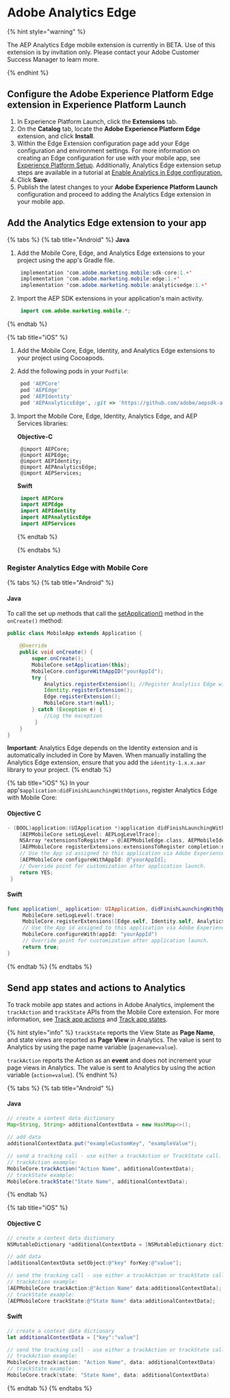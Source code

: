 # Adobe Analytics Edge

{% hint style="warning" %}

The AEP Analytics Edge mobile extension is currently in BETA. Use of this extension is by invitation only. Please contact your Adobe Customer Success Manager to learn more.

{% endhint %}

## **Configure the Adobe Experience Platform Edge extension in** Experience Platform **Launch**

1. In Experience Platform Launch, click the **Extensions** tab.
2. On the **Catalog** tab, locate the **Adobe Experience Platform Edge** extension, and click **Install**.
3. Within the Edge Extension configuration page add your Edge configuration and environment settings. For more information on creating an Edge configuration for use with your mobile app, see [Experience Platform Setup](../../beta/experience-platform-extension/experience-platform-setup). Additionally, Analytics Edge extension setup steps are available in a tutorial at [Enable Analytics in Edge configuration.](../../beta/experience-platform-extension/tutorials/tutorial-5-analytics-edge-extension#enable-analytics-in-edge-configuration)
4. Click **Save**.
5. Publish the latest changes to your **Adobe Experience Platform Launch** configuration and proceed to adding the Analytics Edge extension in your mobile app.

## Add the Analytics Edge extension to your app

{% tabs %}
{% tab title="Android" %}
**Java**

1. Add the Mobile Core, Edge, and Analytics Edge extensions to your project using the app's Gradle file.

   ```java
    implementation 'com.adobe.marketing.mobile:sdk-core:1.+'
    implementation 'com.adobe.marketing.mobile:edge:1.+'
    implementation 'com.adobe.marketing.mobile:analyticsedge:1.+'
   ```

2. Import the AEP SDK extensions in your application's main activity.

   ```java
    import com.adobe.marketing.mobile.*;
   ```
{% endtab %}

{% tab title="iOS" %}
1. Add the Mobile Core, Edge, Identity, and Analytics Edge extensions to your project using Cocoapods.

2. Add the following pods in your `Podfile`:

   ```ruby
    pod 'AEPCore'
    pod 'AEPEdge'
    pod 'AEPIdentity'
    pod 'AEPAnalyticsEdge', :git => 'https://github.com/adobe/aepsdk-analyticsedge-ios', :branch => 'main' 
   ```

3. Import the Mobile Core, Edge, Identity, Analytics Edge, and AEP Services libraries:

   **Objective-C**

   ```text
    @import AEPCore;
    @import AEPEdge;
    @import AEPIdentity;
    @import AEPAnalyticsEdge;
    @import AEPServices;
   ```

   **Swift**

   ```swift
    import AEPCore
    import AEPEdge
    import AEPIdentity
    import AEPAnalyticsEdge
    import AEPServices
   ```
   {% endtab %}

   {% endtabs %}

### Register Analytics Edge with Mobile Core

{% tabs %}
{% tab title="Android" %}
#### Java

To call the set up methods that call the [setApplication\(\)](https://aep-sdks.gitbook.io/docs/using-mobile-extensions/mobile-core/mobile-core-api-reference#setapplication) method in the `onCreate()` method:

```java
public class MobileApp extends Application {

    @Override
    public void onCreate() {
        super.onCreate();
        MobileCore.setApplication(this);
        MobileCore.configureWithAppID("yourAppId");
        try {
            Analytics.registerExtension(); //Register Analytics Edge with Mobile Core
            Identity.registerExtension();
            Edge.registerExtension();
            MobileCore.start(null);
        } catch (Exception e) {
            //Log the exception
         }
    }
}
```

**Important**: Analytics Edge depends on the Identity extension and is automatically included in Core by Maven. When manually installing the Analytics Edge extension, ensure that you add the `identity-1.x.x.aar` library to your project.
{% endtab %}

{% tab title="iOS" %}
In your app's`application:didFinishLaunchingWithOptions`, register Analytics Edge with Mobile Core:

#### Objective C

```objectivec
- (BOOL)application:(UIApplication *)application didFinishLaunchingWithOptions:(NSDictionary *)launchOptions {
    [AEPMobileCore setLogLevel: AEPLogLevelTrace];
    NSArray *extensionsToRegister = @[AEPMobileEdge.class, AEPMobileIdentity.class, AEPMobileAnalytics.class];
    [AEPMobileCore registerExtensions:extensionsToRegister completion:nil];
    // Use the App id assigned to this application via Adobe Experience Platform Launch
    [AEPMobileCore configureWithAppId: @"yourAppId];
    // Override point for customization after application launch.
    return YES;
 }
```

#### Swift

```swift
func application(_ application: UIApplication, didFinishLaunchingWithOptions launchOptions: [UIApplication.LaunchOptionsKey: Any]?) -> Bool {
     MobileCore.setLogLevel(.trace)
     MobileCore.registerExtensions([Edge.self, Identity.self, Analytics.self])
     // Use the App id assigned to this application via Adobe Experience Platform Launch
     MobileCore.configureWith(appId: "yourAppId")
     // Override point for customization after application launch.
     return true;
}
```

{% endtab %}
{% endtabs %}

## Send app states and actions to Analytics

To track mobile app states and actions in Adobe Analytics, implement the `trackAction` and `trackState` APIs from the Mobile Core extension. For more information, see [Track app actions](../mobile-core/mobile-core-api-reference.md#track-app-actions) and [Track app states](../mobile-core/mobile-core-api-reference.md#track-app-states-and-views).

{% hint style="info" %}
`trackState` reports the View State as **Page Name**, and state views are reported as **Page View** in Analytics. The value is sent to Analytics by using the page name variable \(`pagename=value`\).

`trackAction` reports the Action as an **event** and does not increment your page views in Analytics. The value is sent to Analytics by using the action variable \(`action=value`\).
{% endhint %}

{% tabs %}
{% tab title="Android" %}
#### Java

```java
// create a context data dictionary
Map<String, String> additionalContextData = new HashMap<>();
                                          
// add data
additionalContextData.put("exampleCustomKey", "exampleValue");

// send a tracking call - use either a trackAction or TrackState call.
// trackAction example:
MobileCore.trackAction("Action Name", additionalContextData);
// trackState example:
MobileCore.trackState("State Name", additionalContextData);
```
{% endtab %}

{% tab title="iOS" %}
#### Objective C

```objectivec
// create a context data dictionary
NSMutableDictionary *additionalContextData = [NSMutableDictionary dictionary];

// add data
[additionalContextData setObject:@"key" forKey:@"value"];

// send the tracking call - use either a trackAction or trackState call.
// trackAction example:
[AEPMobileCore trackAction:@"Action Name" data:additionalContextData];
// trackState example:
[AEPMobileCore trackState:@"State Name" data:additionalContextData];
```
#### Swift

```swift
// create a context data dictionary
let additionalContextData = ["key":"value"]

// send the tracking call - use either a trackAction or trackState call.
// trackAction example:
MobileCore.track(action: "Action Name", data: additionalContextData)
// trackState example:
MobileCore.track(state: "State Name", data: additionalContextData)
```

{% endtab %}
{% endtabs %}


